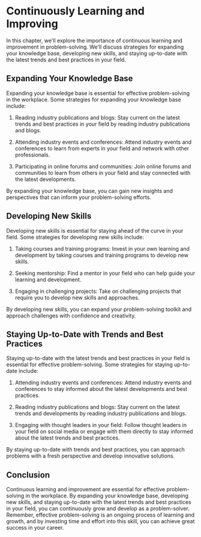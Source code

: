 Continuously Learning and Improving
=====================================================================================

In this chapter, we'll explore the importance of continuous learning and improvement in problem-solving. We'll discuss strategies for expanding your knowledge base, developing new skills, and staying up-to-date with the latest trends and best practices in your field.

Expanding Your Knowledge Base
-----------------------------

Expanding your knowledge base is essential for effective problem-solving in the workplace. Some strategies for expanding your knowledge base include:

1. Reading industry publications and blogs: Stay current on the latest trends and best practices in your field by reading industry publications and blogs.

2. Attending industry events and conferences: Attend industry events and conferences to learn from experts in your field and network with other professionals.

3. Participating in online forums and communities: Join online forums and communities to learn from others in your field and stay connected with the latest developments.

By expanding your knowledge base, you can gain new insights and perspectives that can inform your problem-solving efforts.

Developing New Skills
---------------------

Developing new skills is essential for staying ahead of the curve in your field. Some strategies for developing new skills include:

1. Taking courses and training programs: Invest in your own learning and development by taking courses and training programs to develop new skills.

2. Seeking mentorship: Find a mentor in your field who can help guide your learning and development.

3. Engaging in challenging projects: Take on challenging projects that require you to develop new skills and approaches.

By developing new skills, you can expand your problem-solving toolkit and approach challenges with confidence and creativity.

Staying Up-to-Date with Trends and Best Practices
-------------------------------------------------

Staying up-to-date with the latest trends and best practices in your field is essential for effective problem-solving. Some strategies for staying up-to-date include:

1. Attending industry events and conferences: Attend industry events and conferences to stay informed about the latest developments and best practices.

2. Reading industry publications and blogs: Stay current on the latest trends and developments by reading industry publications and blogs.

3. Engaging with thought leaders in your field: Follow thought leaders in your field on social media or engage with them directly to stay informed about the latest trends and best practices.

By staying up-to-date with trends and best practices, you can approach problems with a fresh perspective and develop innovative solutions.

Conclusion
----------

Continuous learning and improvement are essential for effective problem-solving in the workplace. By expanding your knowledge base, developing new skills, and staying up-to-date with the latest trends and best practices in your field, you can continuously grow and develop as a problem-solver. Remember, effective problem-solving is an ongoing process of learning and growth, and by investing time and effort into this skill, you can achieve great success in your career.

